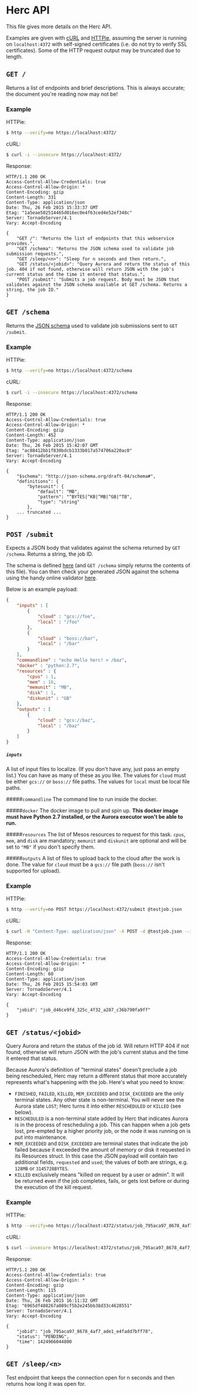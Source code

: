 # Herc API

This file gives more details on the Herc API.

Examples are given with [cURL](http://curl.haxx.se/docs/) and [HTTPie](https://github.com/jakubroztocil/httpie), assuming the server is running on `localhost:4372` with self-signed certificates (i.e. do not try to verify SSL certificates).  Some of the HTTP request output may be truncated due to length.

## `GET /`

Returns a list of endpoints and brief descriptions. This is always accurate; the document you're reading now may not be!

### Example

HTTPie:
```bash
$ http --verify=no https://localhost:4372/
```

cURL:
```bash
$ curl -i --insecure https://localhost:4372/
```

Response:
```http
HTTP/1.1 200 OK
Access-Control-Allow-Credentials: true
Access-Control-Allow-Origin: *
Content-Encoding: gzip
Content-Length: 331
Content-Type: application/json
Date: Thu, 26 Feb 2015 15:33:37 GMT
Etag: "1a5eae502514465d016ec0e4f63ced4e52ef348c"
Server: TornadoServer/4.1
Vary: Accept-Encoding

{
    "GET /": "Returns the list of endpoints that this webservice provides.",
    "GET /schema": "Returns the JSON schema used to validate job submission requests.",
    "GET /sleep/<n>": "Sleep for n seconds and then return.",
    "GET /status/<jobid>": "Query Aurora and return the status of this job. 404 if not found, otherwise will return JSON with the job's current status and the time it entered that status.",
    "POST /submit": "Submits a job request. Body must be JSON that validates against the JSON schema available at GET /schema. Returns a string, the job ID."
}
```

## `GET /schema`

Returns the [JSON schema](http://json-schema.org/) used to validate job submissions sent to `GET /submit`.

### Example

HTTPie:
```bash
$ http --verify=no https://localhost:4372/schema
```

cURL:
```bash
$ curl -i --insecure https://localhost:4372/schema
```

Response:
```http
HTTP/1.1 200 OK
Access-Control-Allow-Credentials: true
Access-Control-Allow-Origin: *
Content-Encoding: gzip
Content-Length: 452
Content-Type: application/json
Date: Thu, 26 Feb 2015 15:42:07 GMT
Etag: "ac88412bb1f830bdcb1333b017a574706a220ac0"
Server: TornadoServer/4.1
Vary: Accept-Encoding

{
    "$schema": "http://json-schema.org/draft-04/schema#",
    "definitions": {
        "bytesunit": {
            "default": "MB",
            "pattern": "^BYTES|^KB|^MB|^GB|^TB",
            "type": "string"
        },
    ... truncated ...
}
```

## `POST /submit`

Expects a JSON body that validates against the schema returned by `GET /schema`. Returns a string, the job ID.

The schema is defined [here](../data/schemas/jobsubmit.json) (and `GET /schema` simply returns the contents of this file). You can then check your generated JSON against the schema using the handy online validator [here](http://json-schema-validator.herokuapp.com/).

Below is an example payload:

```JSON
{
    "inputs" : [
        {
            "cloud" : "gcs://foo",
            "local" : "/foo"
        },
        {
            "cloud" : "boss://bar",
            "local" : "/bar"
        }
    ],
    "commandline" : "echo Hello herc! > /baz",
    "docker" : "python:2.7",
    "resources" : {
        "cpus" : 1,
        "mem" : 16,
        "memunit" : "MB",
        "disk" : 1,
        "diskunit" : "GB"
    },
    "outputs" : [
        {
            "cloud" : "gcs://baz",
            "local" : "/baz"
        }
    ]
}
```

##### `inputs`
A list of input files to localize. (If you don't have any, just pass an empty list.) You can have as many of these as you like. The values for `cloud` must be either `gcs://` or `boss://` file paths. The values for `local` must be local file paths.

#####`commandline`
The command line to run inside the docker.

#####`docker`
The docker image to pull and spin up. **This docker image must have Python 2.7 installed, or the Aurora executor won't be able to run.**

#####`resources`
The list of Mesos resources to request for this task. `cpus`, `mem`, and `disk` are mandatory; `memunit` and `diskunit` are optional and will be set to `"MB"` if you don't specify them.

#####`outputs`
A list of files to upload back to the cloud after the work is done. The value for `cloud` must be a `gcs://` file path (`boss://` isn't supported for upload).

### Example

HTTPie:
```bash
$ http --verify=no POST https://localhost:4372/submit @testjob.json
```

cURL:
```bash
$ curl -H "Content-Type: application/json" -X POST -d @testjob.json --insecure https://localhost:4372/submit
```

Response:
```http
HTTP/1.1 200 OK
Access-Control-Allow-Credentials: true
Access-Control-Allow-Origin: *
Content-Encoding: gzip
Content-Length: 60
Content-Type: application/json
Date: Thu, 26 Feb 2015 15:54:03 GMT
Server: TornadoServer/4.1
Vary: Accept-Encoding

{
    "jobid": "job_d46ce9fd_325c_4f32_a287_c36b790fa9ff"
}
```

## `GET /status/<jobid>`

Query Aurora and return the status of the job id. Will return HTTP 404 if not found, otherwise will return JSON with the job's current status and the time it entered that status.

Because Aurora's definition of "terminal states" doesn't preclude a job being rescheduled, Herc may return a different status that more accurately represents what's happening with the job. Here's what you need to know:

* `FINISHED`, `FAILED`, `KILLED`, `MEM_EXCEEDED` and `DISK_EXCEEDED` are the only terminal states. Any other state is non-terminal. You will never see the Aurora state `LOST`; Herc turns it into either `RESCHEDULED` or `KILLED` (see below).
* `RESCHEDULED` is a non-terminal state added by Herc that indicates Aurora is in the process of rescheduling a job. This can happen when a job gets lost, pre-empted by a higher priority job, or the node it was running on is put into maintenance.
* `MEM_EXCEEDED` and `DISK_EXCEEDED` are terminal states that indicate the job failed because it exceeded the amount of memory or disk it requested in its Resources struct. In this case the JSON payload will contain two additional fields, `requested` and `used`; the values of both are strings, e.g. `128MB` or `3145728BYTES`.
* `KILLED` exclusively means "killed on request by a user or admin". It will be returned even if the job completes, fails, or gets lost before or during the execution of the kill request.

### Example

HTTPie:
```bash
$ http --verify=no https://localhost:4372/status/job_795aca97_8678_4af7_ade1_e4fadd7bff78
```

cURL:
```bash
$ curl --insecure https://localhost:4372/status/job_795aca97_8678_4af7_ade1_e4fadd7bff78
```

Response:
```http
HTTP/1.1 200 OK
Access-Control-Allow-Credentials: true
Access-Control-Allow-Origin: *
Content-Encoding: gzip
Content-Length: 115
Content-Type: application/json
Date: Thu, 26 Feb 2015 16:11:32 GMT
Etag: "6965df488267a089cf5b2e245bb38d33c4628551"
Server: TornadoServer/4.1
Vary: Accept-Encoding

{
    "jobid": "job_795aca97_8678_4af7_ade1_e4fadd7bff78",
    "status": "PENDING",
    "time": 1424966044800
}
```

## `GET /sleep/<n>`

Test endpoint that keeps the connection open for n seconds and then returns how long it was open for.
